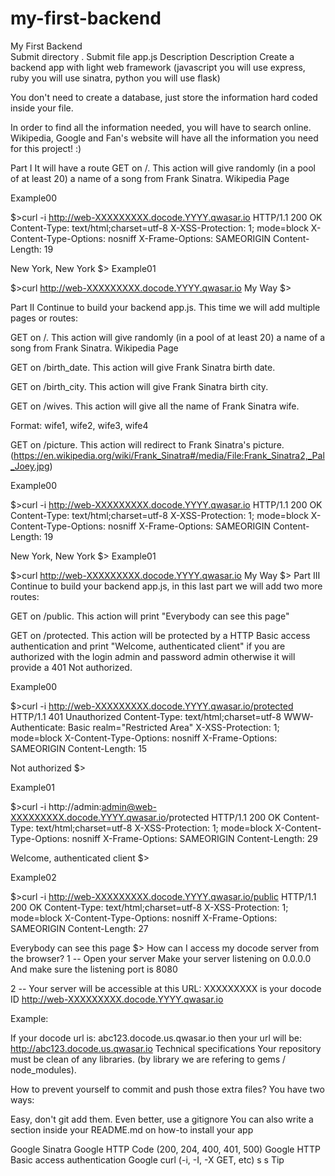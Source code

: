 # my-first-backend

My First Backend	
Submit directory	.
Submit file	app.js
Description
Description
Create a backend app with light web framework (javascript you will use express, ruby you will use sinatra, python you will use flask)

You don't need to create a database, just store the information hard coded inside your file.

In order to find all the information needed, you will have to search online. Wikipedia, Google and Fan's website will have all the information you need for this project! :)

Part I
It will have a route GET on /. This action will give randomly (in a pool of at least 20) a name of a song from Frank Sinatra.
Wikipedia Page

Example00

$>curl -i http://web-XXXXXXXXX.docode.YYYY.qwasar.io
HTTP/1.1 200 OK
Content-Type: text/html;charset=utf-8
X-XSS-Protection: 1; mode=block
X-Content-Type-Options: nosniff
X-Frame-Options: SAMEORIGIN
Content-Length: 19

New York, New York
$>
Example01

$>curl http://web-XXXXXXXXX.docode.YYYY.qwasar.io
My Way
$>


Part II
Continue to build your backend app.js.
This time we will add multiple pages or routes:

GET on /. This action will give randomly (in a pool of at least 20) a name of a song from Frank Sinatra.
Wikipedia Page

GET on /birth_date. This action will give Frank Sinatra birth date.

GET on /birth_city. This action will give Frank Sinatra birth city.

GET on /wives. This action will give all the name of Frank Sinatra wife.

Format:
wife1, wife2, wife3, wife4

GET on /picture. This action will redirect to Frank Sinatra's picture.
(https://en.wikipedia.org/wiki/Frank_Sinatra#/media/File:Frank_Sinatra2,_Pal_Joey.jpg)

Example00

$>curl -i http://web-XXXXXXXXX.docode.YYYY.qwasar.io
HTTP/1.1 200 OK
Content-Type: text/html;charset=utf-8
X-XSS-Protection: 1; mode=block
X-Content-Type-Options: nosniff
X-Frame-Options: SAMEORIGIN
Content-Length: 19

New York, New York
$>
Example01

$>curl http://web-XXXXXXXXX.docode.YYYY.qwasar.io
My Way
$>
Part III
Continue to build your backend app.js, in this last part we will add two more routes:

GET on /public. This action will print "Everybody can see this page"

GET on /protected. This action will be protected by a HTTP Basic access authentication and print "Welcome, authenticated client" if you are authorized with the login admin and password admin otherwise it will provide a 401 Not authorized.

Example00

$>curl -i http://web-XXXXXXXXX.docode.YYYY.qwasar.io/protected
HTTP/1.1 401 Unauthorized
Content-Type: text/html;charset=utf-8
WWW-Authenticate: Basic realm="Restricted Area"
X-XSS-Protection: 1; mode=block
X-Content-Type-Options: nosniff
X-Frame-Options: SAMEORIGIN
Content-Length: 15

Not authorized
$>

Example01

$>curl -i http://admin:admin@web-XXXXXXXXX.docode.YYYY.qwasar.io/protected
HTTP/1.1 200 OK
Content-Type: text/html;charset=utf-8
X-XSS-Protection: 1; mode=block
X-Content-Type-Options: nosniff
X-Frame-Options: SAMEORIGIN
Content-Length: 29

Welcome, authenticated client
$>

Example02

$>curl -i http://web-XXXXXXXXX.docode.YYYY.qwasar.io/public
HTTP/1.1 200 OK
Content-Type: text/html;charset=utf-8
X-XSS-Protection: 1; mode=block
X-Content-Type-Options: nosniff
X-Frame-Options: SAMEORIGIN
Content-Length: 27

Everybody can see this page
$>
How can I access my docode server from the browser?
1 -- Open your server
Make your server listening on 0.0.0.0
And make sure the listening port is 8080

2 -- Your server will be accessible at this URL:
XXXXXXXXX is your docode ID
http://web-XXXXXXXXX.docode.YYYY.qwasar.io

Example:

If your docode url is:
abc123.docode.us.qwasar.io
then your url will be:
http://abc123.docode.us.qwasar.io
Technical specifications
Your repository must be clean of any libraries. (by library we are refering to gems / node_modules).

How to prevent yourself to commit and push those extra files?
You have two ways:

Easy, don't git add them.
Even better, use a gitignore
You can also write a section inside your README.md on how-to install your app

Google Sinatra
Google HTTP Code (200, 204, 400, 401, 500)
Google HTTP Basic access authentication
Google curl (-i, -I, -X GET, etc)
 s s
Tip

